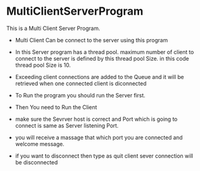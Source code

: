 # MultiClientServerProgram

This is a Multi Client Server Program.

* Multi Client Can be connect to the server using this program
* In this Server program has a thread pool. maximum number of client to connect to the server is defined by this thread pool Size.
  in this code thread pool Size is 10.
* Exceeding client connections are added to the Queue and it will be retrieved when one connected client is diconnected



* To Run the program you should run the Server first.
* Then You need to Run the Client
* make sure the Sevrver host is correct and Port which is going to connect is same as Server listening Port.
* you will receive a massage that which port you are connected and welcome message.
* if you want to disconnect then type as quit client sever connection will be disconnected
